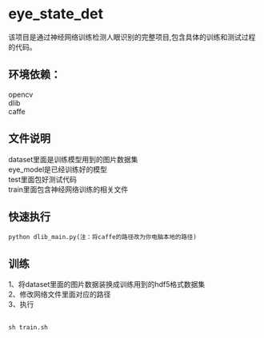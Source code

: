 # eye_state_det
该项目是通过神经网络训练检测人眼识别的完整项目,包含具体的训练和测试过程的代码。<br>
## 环境依赖：
opencv<br>
dlib<br>
caffe<br>
## 文件说明
dataset里面是训练模型用到的图片数据集<br>
eye_model是已经训练好的模型<br>
test里面包好测试代码<br>
train里面包含神经网络训练的相关文件<br>
## 快速执行
    python dlib_main.py(注：将caffe的路径改为你电脑本地的路径)
## 训练
1、将dataset里面的图片数据装换成训练用到的hdf5格式数据集<br>
2、修改网络文件里面对应的路径<br>
3、执行<br>
##
    sh train.sh
    



